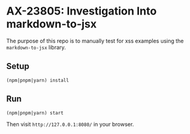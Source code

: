# AX-23805: Investigation Into markdown-to-jsx

The purpose of this repo is to manually test for xss examples using the `markdown-to-jsx` library.

## Setup
```
(npm|pnpm|yarn) install
```

## Run
``` 
(npm|pnpm|yarn) start
```
Then visit `http://127.0.0.1:8080/` in your browser.

